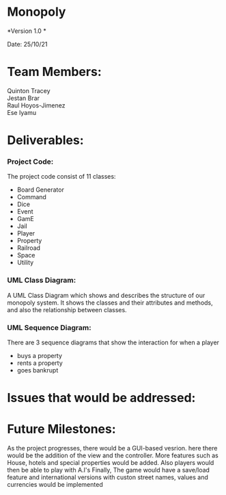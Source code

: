 # Monopoly

*Version 1.0 *

Date: 25/10/21

# Team Members:
Quinton Tracey  
Jestan Brar  
Raul Hoyos-Jimenez  
Ese Iyamu
 
# Deliverables:
### Project Code:  
  The project code consist of 11 classes:
  - Board Generator 
  - Command
  - Dice
  - Event
  - GamE
  - Jail
  - Player
  - Property
  - Railroad
  - Space
  - Utility  

### UML Class Diagram:  
A UML Class Diagram which shows and describes the structure of our monopoly system. It shows the classes and their attributes and methods, and also the relationship between classes.

### UML Sequence Diagram:
There are 3 sequence diagrams that show the interaction for when a player 
  - buys a property 
  - rents a property 
  - goes bankrupt

# Issues that would be addressed:

# Future Milestones:
As the project progresses, there would be a GUI-based vesrion. here there would be the addition of the view and the controller.
More features such as House, hotels and special properties would be added. Also players would then be able to play with A.I's
Finally, The game would have a save/load feature and international versions with custon street names, values and currencies would be implemented


